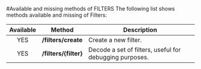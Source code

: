 #Available and missing methods of FILTERS
The following list shows methods available and missing of Filters:

| Available | Method                | Description
|:---------:|:---------------------:| --------------------------------------------------------|
| YES       | **/filters/create**   | Create a new filter.                                    |
| YES       | **/filters/{filter}** | Decode a set of filters, useful for debugging purposes. |
